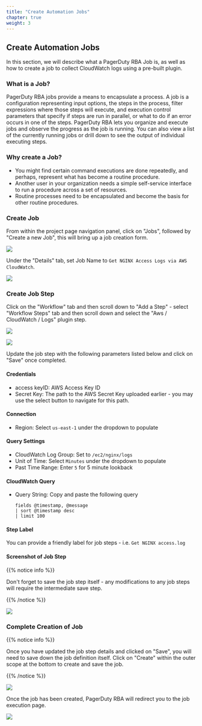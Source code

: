 ```yaml
---
title: "Create Automation Jobs"
chapter: true
weight: 3
---
```


## Create Automation Jobs

In this section, we will describe what a PagerDuty RBA Job is, as well as how to create a job to collect CloudWatch logs using a pre-built plugin.

### What is a Job?

PagerDuty RBA jobs provide a means to encapsulate a process. A job is a configuration representing input options, the steps in the process, filter expressions where those steps will execute, and execution control parameters that specify if steps are run in parallel, or what to do if an error occurs in one of the steps. PagerDuty RBA lets you organize and execute jobs and observe the progress as the job is running. You can also view a list of the currently running jobs or drill down to see the output of individual executing steps.

### Why create a Job?

- You might find certain command executions are done repeatedly, and perhaps, represent what has become a routine procedure.
- Another user in your organization needs a simple self-service interface to run a procedure across a set of resources.
- Routine processes need to be encapsulated and become the basis for other routine procedures.

### Create Job

From within the project page navigation panel, click on "Jobs", followed by "Create a new Job", this will bring up a job creation form.

![](/images/pd_rba_job_setup_1.png)

Under the "Details" tab, set Job Name to `Get NGINX Access Logs via AWS CloudWatch`.

![](/images/pd_rba_job_setup_2.png)

### Create Job Step

Click on the "Workflow" tab and then scroll down to "Add a Step" - select "Workflow Steps" tab and then scroll down and select the "Aws / CloudWatch / Logs" plugin step.

![](/images/pd_rba_job_setup_3.png)

![](/images/pd_rba_job_setup_4.png)

Update the job step with the following parameters listed below and click on "Save" once completed.

#### Credentials

- access keyID: AWS Access Key ID
- Secret Key: The path to the AWS Secret Key uploaded earlier - you may use the select button to navigate for this path.

#### Connection

- Region: Select `us-east-1` under the dropdown to populate

#### Query Settings

- CloudWatch Log Group: Set to `/ec2/nginx/logs`
- Unit of Time: Select `Minutes` under the dropdown to populate
- Past Time Range: Enter `5` for 5 minute lookback

#### CloudWatch Query

- Query String: Copy and paste the following query
  ```
  fields @timestamp, @message
  | sort @timestamp desc
  | limit 100
  ```

#### Step Label

You can provide a friendly label for job steps - i.e. `Get NGINX access.log`

#### Screenshot of Job Step

{{% notice info %}}

<p style='text-align: left;'>
Don't forget to save the job step itself - any modifications to any job steps will require the intermediate save step.
</p>
{{% /notice %}}

![](/images/pd_rba_job_setup_5.png)

### Complete Creation of Job

{{% notice info %}}

<p style='text-align: left;'>
Once you have updated the job step details and clicked on "Save", you will need to save down the job definition itself.  
Click on "Create" within the outer scope at the bottom to create and save the job.
</p>
{{% /notice %}}

![](/images/pd_rba_job_setup_6.png)

Once the job has been created, PagerDuty RBA will redirect you to the job execution page.

![](/images/pd_rba_job_setup_7.png)
